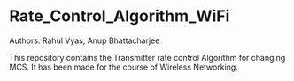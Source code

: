 # Rate_Control_Algorithm_WiFi

Authors: Rahul Vyas, Anup Bhattacharjee

This repository contains the Transmitter rate control Algorithm for changing MCS.
It has been made for the course of Wireless Networking.
